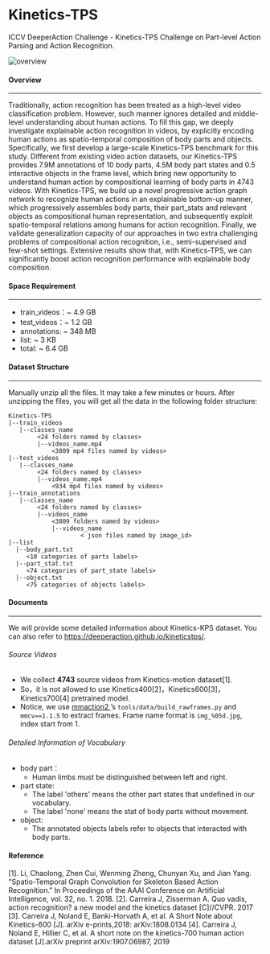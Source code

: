 # Kinetics-TPS
ICCV DeeperAction Challenge - Kinetics-TPS Challenge on Part-level Action Parsing and Action Recognition.

![overview](overview.gif)

#### Overview

---

Traditionally, action recognition has been treated as a high-level video classification problem. However, such manner ignores detailed and middle-level understanding about human actions. To fill this gap, we deeply investigate explainable action recognition in videos, by explicitly encoding human actions as spatio-temporal composition of body parts and objects. Specifically, we first develop a large-scale Kinetics-TPS benchmark for this study. Different from existing video action datasets, our Kinetics-TPS provides 7.9M annotations of 10 body parts, 4.5M body part states and 0.5 interactive objects in the frame level, which bring new opportunity to understand human action by compositional learning of body parts in 4743 videos. With Kinetics-TPS, we build up a novel progressive action graph network to recognize human actions in an explainable bottom-up manner, which progressively assembles body parts, their part_stats and relevant objects as compositional human representation, and subsequently exploit spatio-temporal relations among humans for action recognition. Finally, we validate generalization capacity of our approaches in two extra challenging problems of compositional action recognition, i.e., semi-supervised and few-shot settings. Extensive results show that, with Kinetics-TPS, we can significantly boost action recognition performance with explainable body composition.

#### Space Requirement

---

- train_videos：~ 4.9 GB
- test_videos：~ 1.2 GB
- annotations:  ~ 348 MB
- list:  ~ 3 KB
- total: ~ 6.4 GB

#### Dataset Structure

---

Manually unzip all the files. It may take a few minutes or hours. After unzipping the files, you will get all the data in the following folder structure:

```
Kinetics-TPS
|--train_videos
   |--classes_name
   		<24 folders named by classes>
   		|--videos_name.mp4
      		<3809 mp4 files named by videos>
|--test_videos
   |--classes_name
   		<24 folders named by classes>
   		|--videos_name.mp4
      		<934 mp4 files named by videos>   
|--train_annotations
   |--classes_name
   		<24 folders named by classes>
   		|--videos_name
      		<3809 folders named by videos> 
      		|--videos_name
      				< json files named by image_id> 
|--list
  |--body_part.txt
     <10 categories of parts labels> 
  |--part_stat.txt
     <74 categories of part_state labels>
  |--object.txt
     <75 categories of objects labels>
```

#### Documents

---

We will provide some detailed information about Kinetics-KPS dataset. You can also refer to https://deeperaction.github.io/kineticstps/.


###### Source Videos

- We collect **4743** source videos from Kinetics-motion dataset[1].
- So，it is not allowed to use Kinetics400[2]，Kinetics600[3]，Kinetics700[4] pretrained model.
- Notice, we use [ mmaction2 ](https://github.com/open-mmlab/mmaction2) ’s `tools/data/build_rawframes.py` and `mmcv==1.1.5` to extract frames. Frame name format is `img_%05d.jpg`, index start from 1.

###### Detailed Information of Vocabulary

- body part：
  - Human limbs must be distinguished between left and right.
- part state:
  - The label 'others' means the other part states that undefined in our vocabulary.
  - The label 'none' means the stat of body parts without movement.
- object:
  - The annotated objects labels refer to objects that interacted with body parts.

#### Reference 
[1]. Li, Chaolong, Zhen Cui, Wenming Zheng, Chunyan Xu, and Jian Yang. "Spatio-Temporal Graph Convolution for Skeleton Based Action Recognition." In Proceedings of the AAAI Conference on Artificial Intelligence, vol. 32, no. 1. 2018.
[2]. Carreira J, Zisserman A. Quo vadis, action recognition? a new model and the kinetics dataset [C]//CVPR. 2017
[3]. Carreira J, Noland E, Banki-Horvath A, et al. A Short Note about Kinetics-600 [J]. arXiv e-prints,2018: arXiv:1808.0134
[4]. Carreira J, Noland E, Hillier C, et al. A short note on the kinetics-700 human action dataset [J].arXiv preprint arXiv:1907.06987, 2019
